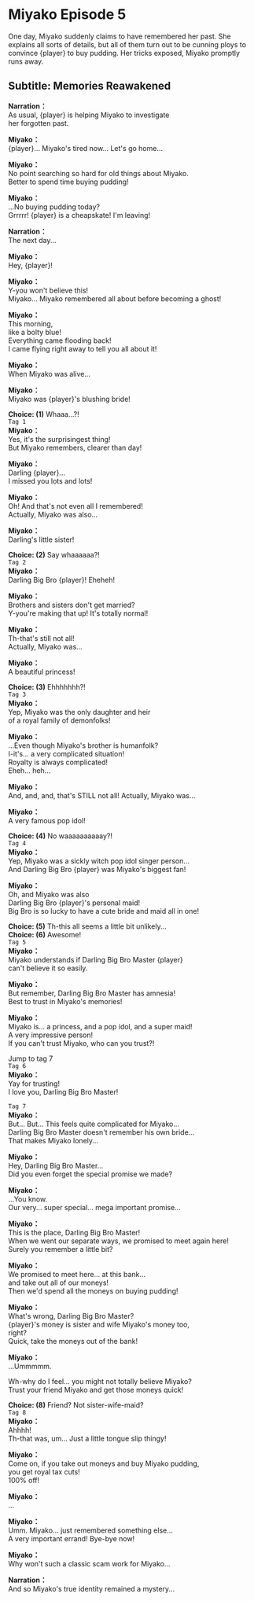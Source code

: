 # Miyako Episode 5
One day, Miyako suddenly claims to have remembered her past. She explains all sorts of details, but all of them turn out to be cunning ploys to convince {player} to buy pudding. Her tricks exposed, Miyako promptly runs away.
  
## Subtitle: Memories Reawakened
  
**Narration：**  
As usual, {player} is helping Miyako to investigate  
her forgotten past.  
  
**Miyako：**  
{player}... Miyako's tired now... Let's go home...  
  
**Miyako：**  
No point searching so hard for old things about Miyako.  
Better to spend time buying pudding!  
  
**Miyako：**  
...No buying pudding today?  
Grrrrr! {player} is a cheapskate! I'm leaving!  
  
**Narration：**  
The next day...  
  
**Miyako：**  
Hey, {player}!  
  
**Miyako：**  
Y-you won't believe this!  
Miyako... Miyako remembered all about before becoming a ghost!  
  
**Miyako：**  
This morning,  
 like a bolty blue!  
 Everything came flooding back!  
I came flying right away to tell you all about it!  
  
**Miyako：**  
When Miyako was alive...  
  
**Miyako：**  
Miyako was {player}'s blushing bride!  
  
**Choice: (1)**  Whaaa...?!  
`Tag 1`  
**Miyako：**  
Yes, it's the surprisingest thing!  
But Miyako remembers, clearer than day!  
  
**Miyako：**  
Darling {player}...  
 I missed you lots and lots!  
  
**Miyako：**  
Oh! And that's not even all I remembered!  
 Actually, Miyako was also...  
  
**Miyako：**  
Darling's little sister!  
  
**Choice: (2)**  Say whaaaaaa?!  
`Tag 2`  
**Miyako：**  
Darling Big Bro {player}! Eheheh!  
  
**Miyako：**  
Brothers and sisters don't get married?  
Y-you're making that up! It's totally normal!  
  
**Miyako：**  
Th-that's still not all!  
 Actually, Miyako was...  
  
**Miyako：**  
A beautiful princess!  
  
**Choice: (3)**  Ehhhhhhh?!  
`Tag 3`  
**Miyako：**  
Yep, Miyako was the only daughter and heir  
of a royal family of demonfolks!  
  
**Miyako：**  
...Even though Miyako's brother is humanfolk?  
I-it's... a very complicated situation!  
Royalty is always complicated!  
 Eheh... heh...  
  
**Miyako：**  
And, and, and, that's STILL not all! Actually, Miyako was...  
  
**Miyako：**  
A very famous pop idol!  
  
**Choice: (4)**  No waaaaaaaaaay?!  
`Tag 4`  
**Miyako：**  
Yep, Miyako was a sickly witch pop idol singer person...  
And Darling Big Bro {player} was Miyako's biggest fan!  
  
**Miyako：**  
Oh, and Miyako was also  
Darling Big Bro {player}'s personal maid!  
Big Bro is so lucky to have a cute bride and maid all in one!  
  
**Choice: (5)**  Th-this all seems a little bit unlikely...  
**Choice: (6)**  Awesome!  
`Tag 5`  
**Miyako：**  
Miyako understands if Darling Big Bro Master {player}  
can't believe it so easily.  
  
**Miyako：**  
But remember, Darling Big Bro Master has amnesia!  
Best to trust in Miyako's memories!  
  
**Miyako：**  
Miyako is... a princess, and a pop idol, and a super maid!  
A very impressive person!  
If you can't trust Miyako, who can you trust?!  
  
Jump to tag 7  
`Tag 6`  
**Miyako：**  
Yay for trusting!  
I love you, Darling Big Bro Master!  
  
`Tag 7`  
**Miyako：**  
But... But... This feels quite complicated for Miyako...  
Darling Big Bro Master doesn't remember his own bride...  
That makes Miyako lonely...  
  
**Miyako：**  
Hey, Darling Big Bro Master...  
Did you even forget the special promise we made?  
  
**Miyako：**  
...You know.  
Our very... super special... mega important promise...  
  
**Miyako：**  
This is the place, Darling Big Bro Master!  
When we went our separate ways, we promised to meet again here!  
Surely you remember a little bit?  
  
**Miyako：**  
We promised to meet here... at this bank...  
and take out all of our moneys!  
Then we'd spend all the moneys on buying pudding!  
  
**Miyako：**  
What's wrong, Darling Big Bro Master?  
{player}'s money is sister and wife Miyako's money too,  
right?  
 Quick, take the moneys out of the bank!  
  
**Miyako：**  
...Ummmmm.  
  
Wh-why do I feel... you might not totally believe Miyako?  
Trust your friend Miyako and get those moneys quick!  
  
**Choice: (8)**  Friend? Not sister-wife-maid?  
`Tag 8`  
**Miyako：**  
Ahhhh!  
Th-that was, um... Just a little tongue slip thingy!  
  
**Miyako：**  
Come on, if you take out moneys and buy Miyako pudding,  
you get royal tax cuts!  
 100% off!  
  
**Miyako：**  
...  
  
**Miyako：**  
Umm. Miyako... just remembered something else...  
A very important errand! Bye-bye now!  
  
**Miyako：**  
Why won't such a classic scam work for Miyako...  
  
**Narration：**  
And so Miyako's true identity remained a mystery...  
